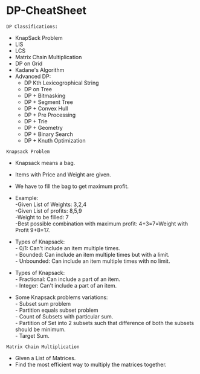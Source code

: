 # DP-CheatSheet

`DP Classifications:`

- KnapSack Problem
- LIS
- LCS
- Matrix Chain Multiplication
- DP on Grid
- Kadane's Algorithm
- Advanced DP:
     - DP Kth Lexicogrophical String
     - DP on Tree
     - DP + Bitmasking
     - DP + Segment Tree
     - DP + Convex Hull
     - DP + Pre Processing
     - DP + Trie
     - DP + Geometry
     - DP + Binary Search
     - DP + Knuth Optimization
     
`Knapsack Problem`
 
 - Knapsack means a bag.
 - Items with Price and Weight are given.
 - We have to fill the bag to get maximum profit.
 - Example:  
            -Given List of Weights: 3,2,4  
            -Given List of profits: 8,5,9  
            -Weight to be filled: 7  
            -Best possible combination with maximum profit: 4+3=7=Weight with Profit 9+8=17.  
 
 - Types of Knapsack:  
       - 0/1: Can't include an item multiple times.  
       - Bounded: Can include an item multiple times but with a limit.   
       - Unbounded: Can include an item multiple times with no limit.    
 
 - Types of Knapsack:  
       - Fractional: Can include a part of an item.  
       - Integer: Can't include a part of an item. 
 
 - Some Knapsack problems variations:  
       - Subset sum problem  
       - Partition equals subset problem  
       - Count of Subsets with particular sum.  
       - Partition of Set into 2 subsets such that difference of both the subsets should be minimum.  
       - Target Sum.  
   
 `Matrix Chain Multiplication`  
 
 - Given a List of Matrices.
 - Find the most efficient way to multiply the matrices together.
  
